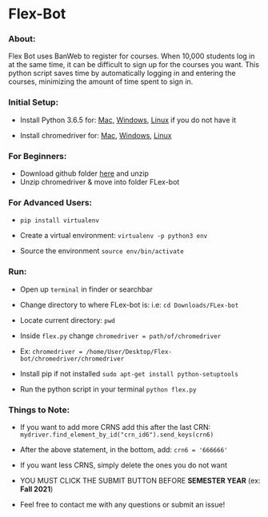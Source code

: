 # Flex-Bot

### About:
Flex Bot uses BanWeb to register for courses. When 10,000 students log in at the same time, it can be difficult to sign up for the courses you want. This python script saves time by automatically logging in and entering the courses, minimizing the amount of time spent to sign in. 

### Initial Setup:
* Install Python 3.6.5 for:
[Mac](https://www.python.org/ftp/python/3.6.5/python-3.6.5-macosx10.6.pkg), [Windows](https://www.python.org/ftp/python/3.6.5/python-3.6.5-amd64.exe), [Linux](https://www.python.org/ftp/python/3.6.5/Python-3.6.5.tar.xz)
if you do not have it

* Install chromedriver for:
[Mac](https://chromedriver.storage.googleapis.com/2.37/chromedriver_mac64.zip),
[Windows](https://chromedriver.storage.googleapis.com/2.37/chromedriver_win32.zip),
[Linux](https://chromedriver.storage.googleapis.com/2.37/chromedriver_linux64.zip)

### For Beginners:

* Download github folder [here](https://github.com/TAHASHAH12/flex-bot/archive/master.zip) and unzip
* Unzip chromedriver & move into folder FLex-bot

### For Advanced Users:

* `pip install virtualenv`

* Create a virtual environment:
`virtualenv -p python3 env`

* Source the environment
`source env/bin/activate`

### Run:
* Open up `terminal` in finder or searchbar

* Change directory to where FLex-bot is: i.e:
`cd Downloads/FLex-bot`

* Locate current directory:
`pwd`

* Inside `flex.py` change `chromedriver = path/of/chromedriver`
* Ex: `chromedriver = /home/User/Desktop/Flex-bot/chromedriver/chromedriver`

* Install pip if not installed
`sudo apt-get install python-setuptools`


* Run the python script in your terminal
`python flex.py`

### Things to Note:

* If you want to add more CRNS add this after the last CRN: `mydriver.find_element_by_id("crn_id6").send_keys(crn6)`
* After the above statement, in the bottom, add:
`crn6 = '666666'`

* If you want less CRNS, simply delete the ones you do not want

* YOU MUST CLICK THE SUBMIT BUTTON BEFORE **SEMESTER YEAR** (ex: **Fall 2021**) 

* Feel free to contact me with any questions or submit an issue!
